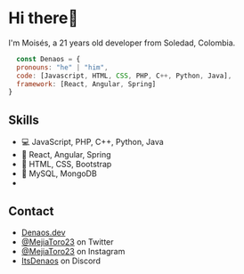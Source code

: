 # Hi there👋
I'm Moisés, a 21 years old developer from Soledad, Colombia.

```js
  const Denaos = {
  pronouns: "he" | "him",
  code: [Javascript, HTML, CSS, PHP, C++, Python, Java],
  framework: [React, Angular, Spring]
}
```

## Skills
- :computer: JavaScript, PHP, C++, Python, Java
- :wrench: React, Angular, Spring
- :art: HTML, CSS, Bootstrap
- :floppy_disk: MySQL, MongoDB
- 
## Contact
- [Denaos.dev](https://Denaos.dev)
- [@MejiaToro23](https://twitter.com/MejiaToro23) on Twitter
- [@MejiaToro23](https://instagram.com/MejiaToro23) on Instagram
- [ItsDenaos](./) on Discord
